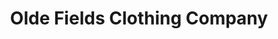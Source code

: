 ---
title: "Olde Fields Clothing Company"
url: /tallahassee/olde-fields-clothing-company/
shop: clothes
---
